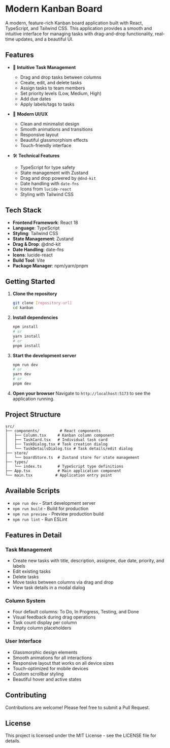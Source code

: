 # Modern Kanban Board

A modern, feature-rich Kanban board application built with React, TypeScript, and Tailwind CSS. This application provides a smooth and intuitive interface for managing tasks with drag-and-drop functionality, real-time updates, and a beautiful UI.

## Features

- 🎯 **Intuitive Task Management**
  - Drag and drop tasks between columns
  - Create, edit, and delete tasks
  - Assign tasks to team members
  - Set priority levels (Low, Medium, High)
  - Add due dates
  - Apply labels/tags to tasks

- 💫 **Modern UI/UX**
  - Clean and minimalist design
  - Smooth animations and transitions
  - Responsive layout
  - Beautiful glassmorphism effects
  - Touch-friendly interface

- 🛠 **Technical Features**
  - TypeScript for type safety
  - State management with Zustand
  - Drag and drop powered by `@dnd-kit`
  - Date handling with `date-fns`
  - Icons from `lucide-react`
  - Styling with Tailwind CSS

## Tech Stack

- **Frontend Framework**: React 18
- **Language**: TypeScript
- **Styling**: Tailwind CSS
- **State Management**: Zustand
- **Drag & Drop**: @dnd-kit
- **Date Handling**: date-fns
- **Icons**: lucide-react
- **Build Tool**: Vite
- **Package Manager**: npm/yarn/pnpm

## Getting Started

1. **Clone the repository**
   ```bash
   git clone [repository-url]
   cd kanban
   ```

2. **Install dependencies**
   ```bash
   npm install
   # or
   yarn install
   # or
   pnpm install
   ```

3. **Start the development server**
   ```bash
   npm run dev
   # or
   yarn dev
   # or
   pnpm dev
   ```

4. **Open your browser**
   Navigate to `http://localhost:5173` to see the application running.

## Project Structure

```
src/
├── components/         # React components
│   ├── Column.tsx     # Kanban column component
│   ├── TaskCard.tsx   # Individual task card
│   ├── TaskDialog.tsx # Task creation dialog
│   └── TaskDetailsDialog.tsx # Task details/edit dialog
├── store/
│   └── boardStore.ts  # Zustand store for state management
├── types/
│   └── index.ts       # TypeScript type definitions
├── App.tsx            # Main application component
└── main.tsx          # Application entry point
```

## Available Scripts

- `npm run dev` - Start development server
- `npm run build` - Build for production
- `npm run preview` - Preview production build
- `npm run lint` - Run ESLint

## Features in Detail

### Task Management
- Create new tasks with title, description, assignee, due date, priority, and labels
- Edit existing tasks
- Delete tasks
- Move tasks between columns via drag and drop
- View task details in a modal dialog

### Column System
- Four default columns: To Do, In Progress, Testing, and Done
- Visual feedback during drag operations
- Task count display per column
- Empty column placeholders

### User Interface
- Glassmorphic design elements
- Smooth animations for all interactions
- Responsive layout that works on all device sizes
- Touch-optimized for mobile devices
- Custom scrollbar styling
- Beautiful hover and active states

## Contributing

Contributions are welcome! Please feel free to submit a Pull Request.

## License

This project is licensed under the MIT License - see the LICENSE file for details.